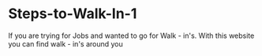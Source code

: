 # Steps-to-Walk-In-1
If you are trying for Jobs and wanted to go for Walk - in's. With this website you can find walk - in's around you
